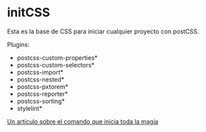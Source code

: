 # initCSS

Esta es la base de CSS para iniciar cualquier proyecto con postCSS.

Plugins:

* postcss-custom-properties*
* postcss-custom-selectors*
* postcss-import*
* postcss-nested*
* postcss-pxtorem*
* postcss-reporter*
* postcss-sorting*
* stylelint*

[Un artículo sobre el comando que inicia toda la magia](http://jorgeatgu.com/blog/iniciando-proyectos-desde-cero/)




